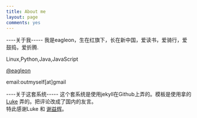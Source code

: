 ```yaml
---
title: About me
layout: page
comments: yes
---
```


----关于我-----
我是eagleon，生在红旗下，长在新中国，爱读书，爱骑行，爱鼓捣，爱折腾.

Linux,Python,Java,JavaScript

[@eagleon](http://twitter.com/eagleon)

email:outmyself[at]gmail


----关于这套系统-----
这个套系统是使用jekyll在Github上弄的。模板是使用拿的[Luke](http://geeklu.com/) 弄的。把评论改成了国内的友言。    
特此感谢Luke 和 [谢益辉](http://yihui.name/)。